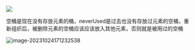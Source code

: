 

![](https://cdn.jsdelivr.net/gh/Meniscus0/FigureBed@main/img/202310241709418.png)

空桶是现在没有存放元素的桶，neverUsed是过去也没有存放过元素的空桶，重新组织后，被删除元素的空桶应该应该放入其他元素，否则就是被用过的空桶

















![image-20231024171232538](https://cdn.jsdelivr.net/gh/Meniscus0/FigureBed@main/img/202310241712664.png)